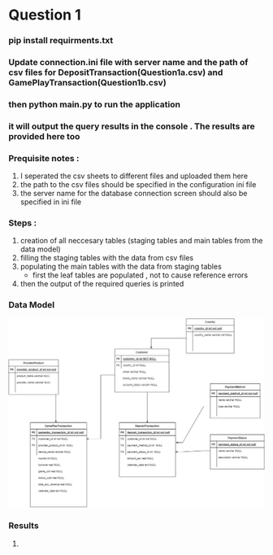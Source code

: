 # Question 1

### pip install requirments.txt 
### Update  connection.ini file with server name and the path of csv files for DepositTransaction(Question1a.csv) and GamePlayTransaction(Question1b.csv)
### then python main.py to run the application 
### it will output the query results in the console . The results are provided here too

### Prequisite notes :
1) I seperated the csv sheets to different files and uploaded them here 
2) the path to the csv files should be specified in the configuration ini file
3) the server name for the database connection screen should also be specified in ini file

### Steps :
1) creation of all neccesary tables (staging tables and main tables from the data model)
2) filling the staging tables with the data from csv files
3) populating the main tables with the data from staging tables 
   - first the leaf tables are populated , not to cause reference errors
4) then the output of the required queries is printed 


### Data Model

<img src="/question1/files/DataModel.jpg" width="1000"/>

### Results
1)

